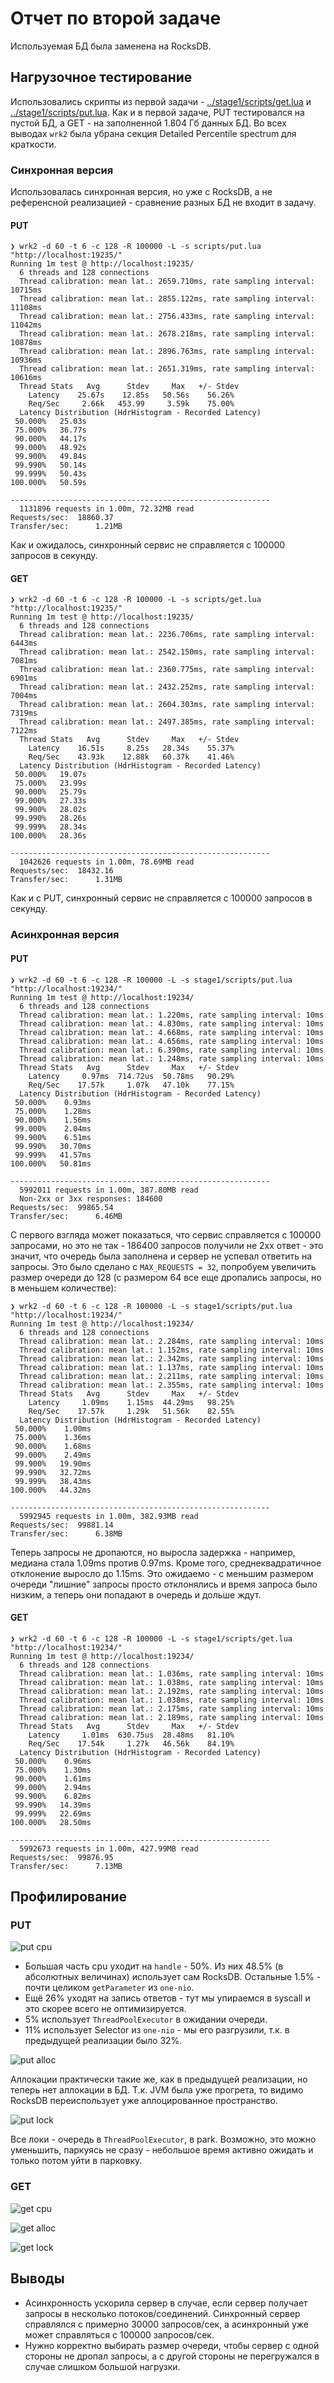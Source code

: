 # Отчет по второй задаче

Используемая БД была заменена на RocksDB.

## Нагрузочное тестирование

Использовались скрипты из первой задачи - [../stage1/scripts/get.lua](get.lua) и [../stage1/scripts/put.lua](put.lua).
Как и в первой задаче, PUT тестировался на пустой БД, а GET - на заполненной 1.804 Гб данных БД.
Во всех выводах `wrk2` была убрана секция Detailed Percentile spectrum для краткости.

### Синхронная версия

Использовалась синхронная версия, но уже с RocksDB,
а не референсной реализацией - сравнение разных БД не входит в задачу. 

#### PUT

```
❯ wrk2 -d 60 -t 6 -c 128 -R 100000 -L -s scripts/put.lua "http://localhost:19235/"
Running 1m test @ http://localhost:19235/
  6 threads and 128 connections
  Thread calibration: mean lat.: 2659.710ms, rate sampling interval: 10715ms
  Thread calibration: mean lat.: 2855.122ms, rate sampling interval: 11108ms
  Thread calibration: mean lat.: 2756.433ms, rate sampling interval: 11042ms
  Thread calibration: mean lat.: 2678.218ms, rate sampling interval: 10878ms
  Thread calibration: mean lat.: 2896.763ms, rate sampling interval: 10936ms
  Thread calibration: mean lat.: 2651.319ms, rate sampling interval: 10616ms
  Thread Stats   Avg      Stdev     Max   +/- Stdev
    Latency    25.67s    12.85s   50.56s    56.26%
    Req/Sec     2.66k   453.99     3.59k    75.00%
  Latency Distribution (HdrHistogram - Recorded Latency)
 50.000%   25.03s 
 75.000%   36.77s 
 90.000%   44.17s 
 99.000%   48.92s 
 99.900%   49.84s 
 99.990%   50.14s 
 99.999%   50.43s 
100.000%   50.59s 

----------------------------------------------------------
  1131896 requests in 1.00m, 72.32MB read
Requests/sec:  18860.37
Transfer/sec:      1.21MB
```

Как и ожидалось, синхронный сервис не справляется с 100000 запросов в секунду.

#### GET

```
❯ wrk2 -d 60 -t 6 -c 128 -R 100000 -L -s scripts/get.lua "http://localhost:19235/"
Running 1m test @ http://localhost:19235/
  6 threads and 128 connections
  Thread calibration: mean lat.: 2236.706ms, rate sampling interval: 6443ms
  Thread calibration: mean lat.: 2542.150ms, rate sampling interval: 7081ms
  Thread calibration: mean lat.: 2360.775ms, rate sampling interval: 6901ms
  Thread calibration: mean lat.: 2432.252ms, rate sampling interval: 7004ms
  Thread calibration: mean lat.: 2604.303ms, rate sampling interval: 7319ms
  Thread calibration: mean lat.: 2497.385ms, rate sampling interval: 7122ms
  Thread Stats   Avg      Stdev     Max   +/- Stdev
    Latency    16.51s     8.25s   28.34s    55.37%
    Req/Sec    43.93k    12.88k   60.37k    41.46%
  Latency Distribution (HdrHistogram - Recorded Latency)
 50.000%   19.07s 
 75.000%   23.99s 
 90.000%   25.79s 
 99.000%   27.33s 
 99.900%   28.02s 
 99.990%   28.26s 
 99.999%   28.34s 
100.000%   28.36s 

----------------------------------------------------------
  1042626 requests in 1.00m, 78.69MB read
Requests/sec:  18432.16
Transfer/sec:      1.31MB
```

Как и с PUT, синхронный сервис не справляется с 100000 запросов в секунду.

### Асинхронная версия

#### PUT

```
❯ wrk2 -d 60 -t 6 -c 128 -R 100000 -L -s stage1/scripts/put.lua "http://localhost:19234/"
Running 1m test @ http://localhost:19234/
  6 threads and 128 connections
  Thread calibration: mean lat.: 1.220ms, rate sampling interval: 10ms
  Thread calibration: mean lat.: 4.830ms, rate sampling interval: 10ms
  Thread calibration: mean lat.: 4.668ms, rate sampling interval: 10ms
  Thread calibration: mean lat.: 4.656ms, rate sampling interval: 10ms
  Thread calibration: mean lat.: 6.390ms, rate sampling interval: 10ms
  Thread calibration: mean lat.: 1.248ms, rate sampling interval: 10ms
  Thread Stats   Avg      Stdev     Max   +/- Stdev
    Latency     0.97ms  714.72us  50.78ms   90.29%
    Req/Sec    17.57k     1.07k   47.10k    77.15%
  Latency Distribution (HdrHistogram - Recorded Latency)
 50.000%    0.93ms
 75.000%    1.28ms
 90.000%    1.56ms
 99.000%    2.04ms
 99.900%    6.51ms
 99.990%   30.70ms
 99.999%   41.57ms
100.000%   50.81ms

----------------------------------------------------------
  5992011 requests in 1.00m, 387.80MB read
  Non-2xx or 3xx responses: 184600
Requests/sec:  99865.54
Transfer/sec:      6.46MB
```

С первого взгляда может показаться, что сервис справляется с 100000 запросами, но это не так -
186400 запросов получили не 2xx ответ - это значит, что очередь была заполнена и сервер не успевал ответить на запросы.
Это было сделано c `MAX_REQUESTS = 32`, попробуем увеличить размер очереди до 128
(с размером 64 все еще дропались запросы, но в меньшем количестве):

```
❯ wrk2 -d 60 -t 6 -c 128 -R 100000 -L -s stage1/scripts/put.lua "http://localhost:19234/"
Running 1m test @ http://localhost:19234/
  6 threads and 128 connections
  Thread calibration: mean lat.: 2.284ms, rate sampling interval: 10ms
  Thread calibration: mean lat.: 1.152ms, rate sampling interval: 10ms
  Thread calibration: mean lat.: 2.342ms, rate sampling interval: 10ms
  Thread calibration: mean lat.: 1.137ms, rate sampling interval: 10ms
  Thread calibration: mean lat.: 2.211ms, rate sampling interval: 10ms
  Thread calibration: mean lat.: 2.355ms, rate sampling interval: 10ms
  Thread Stats   Avg      Stdev     Max   +/- Stdev
    Latency     1.09ms    1.15ms  44.29ms   98.25%
    Req/Sec    17.57k     1.29k   51.56k    82.55%
  Latency Distribution (HdrHistogram - Recorded Latency)
 50.000%    1.00ms
 75.000%    1.36ms
 90.000%    1.68ms
 99.000%    2.49ms
 99.900%   19.90ms
 99.990%   32.72ms
 99.999%   38.43ms
100.000%   44.32ms

----------------------------------------------------------
  5992945 requests in 1.00m, 382.93MB read
Requests/sec:  99881.14
Transfer/sec:      6.38MB
```

Теперь запросы не дропаются, но выросла задержка - например, медиана стала 1.09ms против 0.97ms.
Кроме того, среднеквадратичное отклонение выросло до 1.15ms.
Это ожидаемо - с меньшим размером очереди "лишние" запросы просто отклонялись и время запроса было низким,
а теперь они попадают в очередь и дольше ждут.

#### GET

```
❯ wrk2 -d 60 -t 6 -c 128 -R 100000 -L -s stage1/scripts/get.lua "http://localhost:19234/"
Running 1m test @ http://localhost:19234/
  6 threads and 128 connections
  Thread calibration: mean lat.: 1.036ms, rate sampling interval: 10ms
  Thread calibration: mean lat.: 1.038ms, rate sampling interval: 10ms
  Thread calibration: mean lat.: 2.192ms, rate sampling interval: 10ms
  Thread calibration: mean lat.: 1.038ms, rate sampling interval: 10ms
  Thread calibration: mean lat.: 2.175ms, rate sampling interval: 10ms
  Thread calibration: mean lat.: 2.189ms, rate sampling interval: 10ms
  Thread Stats   Avg      Stdev     Max   +/- Stdev
    Latency     1.01ms  630.75us  28.48ms   81.10%
    Req/Sec    17.54k     1.27k   46.56k    84.19%
  Latency Distribution (HdrHistogram - Recorded Latency)
 50.000%    0.96ms
 75.000%    1.30ms
 90.000%    1.61ms
 99.000%    2.94ms
 99.900%    6.82ms
 99.990%   14.39ms
 99.999%   22.69ms
100.000%   28.50ms

----------------------------------------------------------
  5992673 requests in 1.00m, 427.99MB read
Requests/sec:  99876.95
Transfer/sec:      7.13MB
```

## Профилирование

### PUT

![put cpu](images/put_cpu.png)

- Большая часть cpu уходит на `handle` - 50%. Из них 48.5% (в абсолютных величинах) использует сам RocksDB.
  Остальные 1.5% - почти целиком `getParameter` из `one-nio`.
- Ещё 26% уходят на запись ответов - тут мы упираемся в syscall и это скорее всего не оптимизируется.
- 5% использует `ThreadPoolExecutor` в ожидании очереди.
- 11% использует Selector из `one-nio` - мы его разгрузили, т.к. в предыдущей реализации было 32%.

![put alloc](images/put_alloc.png)

Аллокации практически такие же, как в предыдущей реализации, но теперь нет аллокации в БД.
Т.к. JVM была уже прогрета, то видимо RocksDB переиспользует уже аллоцированное пространство.

![put lock](images/put_lock.png)

Все локи - очередь в `ThreadPoolExecutor`, в park.
Возможно, это можно уменьшить, паркуясь не сразу - небольшое время активно ожидать и только потом уйти в парковку. 

### GET

![get cpu](images/get_cpu.png)

![get alloc](images/get_alloc.png)

![get lock](images/get_lock.png)

## Выводы

- Асинхронность ускорила сервер в случае, если сервер получает запросы в несколько потоков/соединений.
  Синхронный сервер справлялся с примерно 30000 запросов/сек, а асинхронный уже может справляться с 100000 запросов/сек.
- Нужно корректно выбирать размер очереди, чтобы сервер с одной стороны не дропал запросы,
  а с другой стороны не перегружался в случае слишком большой нагрузки.